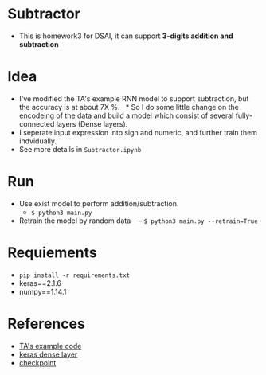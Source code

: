 # Subtractor
  * This is homework3 for DSAI, it can support **3-digits addition and subtraction**
# Idea
  * I've modified the TA's example RNN model to support subtraction, but the accuracy is at about 7X %. 
  * So I do some little change on the encodeing of the data and build a model which consist of several fully-connected layers (Dense layers).
  * I seperate input expression into sign and numeric, and further train them indvidually.
  * See more details in `Subtractor.ipynb`
  
# Run
  * Use exist model to perform addition/subtraction. 
    - `$ python3 main.py`
  * Retrain the model by random data
    - `$ python3 main.py --retrain=True`

# Requiements
  * `pip install -r requirements.txt`
  * keras==2.1.6
  * numpy==1.14.1

# References
  * [TA's example code](https://github.com/IKMLab/Adder-practice)
  * [keras dense layer](https://keras.io/getting-started/sequential-model-guide/)
  * [checkpoint](https://machinelearningmastery.com/check-point-deep-learning-models-keras/)
  
  
